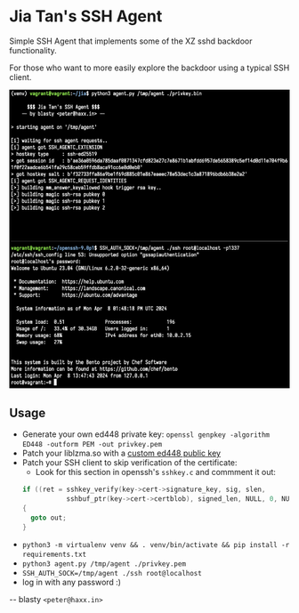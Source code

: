 # Jia Tan's SSH Agent

Simple SSH Agent that implements some of the XZ sshd backdoor functionality.

For those who want to more easily explore the backdoor using a typical SSH client.

![demo](assets/demo.png)

## Usage

- Generate your own ed448 private key: `openssl genpkey -algorithm ED448 -outform PEM -out privkey.pem`
- Patch your liblzma.so with a [custom ed448 public key](https://github.com/amlweems/xzbot/tree/main?tab=readme-ov-file#ed448-patch)
- Patch your SSH client to skip verification of the certificate:
  - Look for this section in openssh's `sshkey.c` and commment it out:
  ```c
  if ((ret = sshkey_verify(key->cert->signature_key, sig, slen,
             sshbuf_ptr(key->cert->certblob), signed_len, NULL, 0, NULL)) != 0)
  {
  	goto out;
  }
  ```
- `python3 -m virtualenv venv && . venv/bin/activate && pip install -r requirements.txt`
- `python3 agent.py /tmp/agent ./privkey.pem`
- `SSH_AUTH_SOCK=/tmp/agent ./ssh root@localhost`
- log in with any password :)

-- blasty `<peter@haxx.in>`
